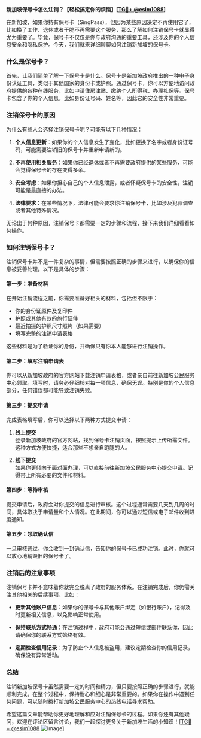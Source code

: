 **新加坡保号卡怎么注销？【轻松搞定你的烦恼】[[TG💪+ @esim1088](https://t.me/s/esim1088)]**

在新加坡，如果你持有保号卡（SingPass），但因为某些原因决定不再使用它了，比如换了工作、退休或者干脆不再需要这个服务，那么了解如何注销保号卡就显得尤为重要了。毕竟，保号卡不仅仅是你与政府沟通的重要工具，还涉及你的个人信息安全和隐私保护。今天，我们就来详细聊聊如何注销新加坡的保号卡。

### 什么是保号卡？

首先，让我们简单了解一下保号卡是什么。保号卡是新加坡政府推出的一种电子身份认证工具，类似于其他国家的身份卡或护照。通过保号卡，你可以方便地访问政府提供的各种在线服务，比如申请住房津贴、缴纳个人所得税、办理社保等。保号卡包含了你的个人信息，比如身份证号码、姓名等，因此它的安全性非常重要。

### 注销保号卡的原因

为什么有些人会选择注销保号卡呢？可能有以下几种情况：

1. **个人信息更新**：如果你的个人信息发生了变化，比如更换了名字或者身份证号码，可能需要注销旧的保号卡并重新申请新的。
   
2. **不再使用相关服务**：如果你已经退休或者不再需要政府提供的某些服务，可能会觉得保号卡的存在变得多余。

3. **安全考虑**：如果你担心自己的个人信息泄露，或者怀疑保号卡的安全性，注销可能是最直接的办法。

4. **法律要求**：在某些情况下，法律可能会要求你注销保号卡，比如涉及犯罪调查或者其他特殊情况。

无论出于何种原因，注销保号卡都需要一定的步骤和流程，接下来我们详细看看如何操作。

### 如何注销保号卡？

注销保号卡并不是一件复杂的事情，但需要按照正确的步骤来进行，以确保你的信息被妥善处理。以下是具体的步骤：

#### 第一步：准备材料

在开始注销流程之前，你需要准备好相关的材料，包括但不限于：

- 你的身份证原件及复印件
- 护照或其他有效的旅行证件
- 最近拍摄的护照尺寸照片（如果需要）
- 填写完整的注销申请表格

这些材料是为了验证你的身份，并确保只有你本人能够进行注销操作。

#### 第二步：填写注销申请表

你可以从新加坡政府的官方网站下载注销申请表格，或者亲自前往新加坡公民服务中心领取。填写时，请务必仔细核对每一项信息，确保无误。特别是你的个人信息部分，任何错误都可能导致注销失败。

#### 第三步：提交申请

完成表格填写后，你可以选择以下两种方式提交申请：

1. **线上提交**  
   登录新加坡政府的官方网站，找到保号卡注销页面，按照提示上传所需文件。这种方式方便快捷，适合那些不想亲自跑腿的人。

2. **线下提交**  
   如果你更倾向于面对面办理，可以直接前往新加坡公民服务中心提交申请。记得带上所有必要的文件和材料。

#### 第四步：等待审核

提交申请后，政府会对你提交的信息进行审核。这个过程通常需要几天到几周的时间，具体取决于申请量和个人情况。在此期间，你可以通过短信或电子邮件收到进度通知。

#### 第五步：领取确认信

一旦审核通过，你会收到一封确认信，告知你的保号卡已成功注销。此时，你就可以放心地销毁旧的保号卡了。

### 注销后的注意事项

注销保号卡并不意味着你就完全脱离了政府的服务体系。在注销完成后，你仍需关注其他相关的后续事项，比如：

- **更新其他账户信息**：如果你的保号卡与其他账户绑定（如银行账户），记得及时更新相关信息，以免影响正常使用。

- **保持联系方式畅通**：在注销过程中，政府可能会通过短信或邮件联系你，因此请确保你的联系方式始终有效。

- **定期检查信用记录**：为了防止个人信息被盗用，建议定期检查你的信用记录，确保没有异常活动。

### 总结

注销新加坡保号卡虽然需要一定的时间和精力，但只要按照正确的步骤进行，就能顺利完成。在整个过程中，保持耐心和细心是非常重要的。如果你在操作中遇到任何问题，可以随时拨打新加坡公民服务中心的热线电话寻求帮助。

希望这篇文章能帮助你更好地理解和应对注销保号卡的过程。如果你还有其他疑问，欢迎在评论区留言讨论，我们一起探讨更多关于新加坡生活的小知识！[[TG💪+ @esim1088](https://t.me/s/esim1088) ![Image](https://i.postimg.cc/4NQfJmqS/Snipaste-2025-05-13-00-14-12.png)]